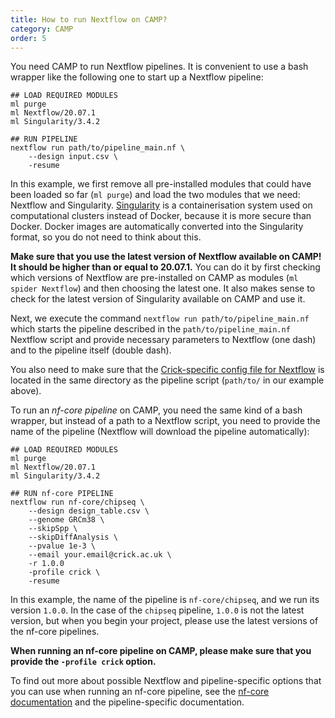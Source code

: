 ```yaml
---
title: How to run Nextflow on CAMP?
category: CAMP
order: 5
---
```


You need CAMP to run Nextflow pipelines. It is convenient to use a bash wrapper like the following one to start up a Nextflow pipeline:

```
## LOAD REQUIRED MODULES
ml purge
ml Nextflow/20.07.1
ml Singularity/3.4.2

## RUN PIPELINE
nextflow run path/to/pipeline_main.nf \
    --design input.csv \
    -resume
```

In this example, we first remove all pre-installed modules that could have been loaded so far (`ml purge`) and load the two modules that we need: Nextflow and Singularity. [Singularity](https://en.wikipedia.org/wiki/Singularity_(software)) is a containerisation system used on computational clusters instead of Docker, because it is more secure than Docker. Docker images are automatically converted into the Singularity format, so you do not need to think about this. 

**Make sure that you use the latest version of Nextflow available on CAMP! It should be higher than or equal to 20.07.1.** You can do it by first checking which versions of Nextflow are pre-installed on CAMP as modules (`ml spider Nextflow`) and then choosing the latest one. It also makes sense to check for the latest version of Singularity available on CAMP and use it.

Next, we execute the command `nextflow run path/to/pipeline_main.nf` which starts the pipeline described in the `path/to/pipeline_main.nf` Nextflow script and provide necessary parameters to Nextflow (one dash) and to the pipeline itself (double dash).

You also need to make sure that the [Crick-specific config file for Nextflow](https://github.com/luslab/luslab-nf-modules/blob/master/configs/crick.config) is located in the same directory as the pipeline script (`path/to/` in our example above).

To run an _nf-core pipeline_ on CAMP, you need the same kind of a bash wrapper, but instead of a path to a Nextflow script, you need to provide the name of the pipeline (Nextflow will download the pipeline automatically):

```
## LOAD REQUIRED MODULES
ml purge
ml Nextflow/20.07.1
ml Singularity/3.4.2

## RUN nf-core PIPELINE
nextflow run nf-core/chipseq \
    --design design_table.csv \
    --genome GRCm38 \
    --skipSpp \
    --skipDiffAnalysis \
    --pvalue 1e-3 \
    --email your.email@crick.ac.uk \
    -r 1.0.0
    -profile crick \
    -resume
```

In this example, the name of the pipeline is `nf-core/chipseq`, and we run its version `1.0.0`. In the case of the `chipseq` pipeline, `1.0.0` is not the latest version, but when you begin your project, please use the latest versions of the nf-core pipelines.

**When running an nf-core pipeline on CAMP, please make sure that you provide the `-profile crick` option.** 

To find out more about possible Nextflow and pipeline-specific options that you can use when running an nf-core pipeline, see the [nf-core documentation](https://nf-co.re/usage/introduction) and the pipeline-specific documentation.
